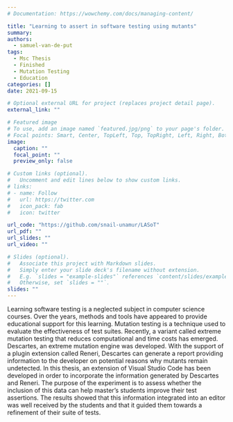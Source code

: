 ```yaml
---
# Documentation: https://wowchemy.com/docs/managing-content/

title: "Learning to assert in software testing using mutants"
summary:
authors:
  - samuel-van-de-put
tags:
  - Msc Thesis
  - Finished
  - Mutation Testing
  - Education
categories: []
date: 2021-09-15

# Optional external URL for project (replaces project detail page).
external_link: ""

# Featured image
# To use, add an image named `featured.jpg/png` to your page's folder.
# Focal points: Smart, Center, TopLeft, Top, TopRight, Left, Right, BottomLeft, Bottom, BottomRight.
image:
  caption: ""
  focal_point: ""
  preview_only: false

# Custom links (optional).
#   Uncomment and edit lines below to show custom links.
# links:
# - name: Follow
#   url: https://twitter.com
#   icon_pack: fab
#   icon: twitter

url_code: "https://github.com/snail-unamur/LASoT"
url_pdf: ""
url_slides: ""
url_video: ""

# Slides (optional).
#   Associate this project with Markdown slides.
#   Simply enter your slide deck's filename without extension.
#   E.g. `slides = "example-slides"` references `content/slides/example-slides.md`.
#   Otherwise, set `slides = ""`.
slides: ""
---
```


Learning software testing is a neglected subject in computer science courses. Over the years, methods and tools have appeared to provide educational support for this learning. Mutation testing is a technique used to evaluate the effectiveness of test suites. Recently, a variant called extreme mutation testing that reduces computational and time costs has emerged. Descartes, an extreme mutation engine was developed. With the support of a plugin extension called Reneri, Descartes can generate a report providing information to the developer on potential reasons why mutants remain undetected. In this thesis, an extension of Visual Studio Code has been developed in order to incorporate the information generated by Descartes and Reneri. The purpose of the experiment is to assess whether the inclusion of this data can help master’s students improve their test assertions. The results showed that this information integrated into an editor was well received by the students and that it guided them towards a refinement of their suite of tests.
